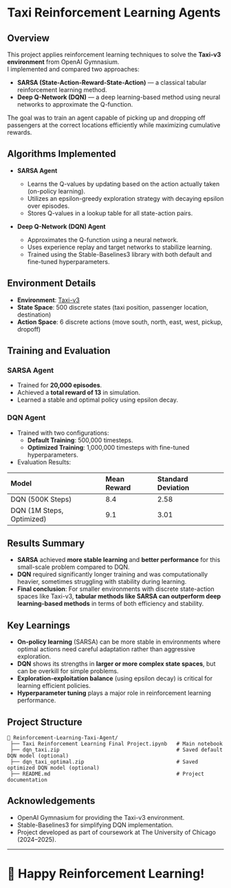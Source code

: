 # Taxi Reinforcement Learning Agents

## Overview
This project applies reinforcement learning techniques to solve the **Taxi-v3 environment** from OpenAI Gymnasium.  
I implemented and compared two approaches:
- **SARSA (State-Action-Reward-State-Action)** — a classical tabular reinforcement learning method.
- **Deep Q-Network (DQN)** — a deep learning-based method using neural networks to approximate the Q-function.

The goal was to train an agent capable of picking up and dropping off passengers at the correct locations efficiently while maximizing cumulative rewards.


## Algorithms Implemented
- **SARSA Agent**  
  - Learns the Q-values by updating based on the action actually taken (on-policy learning).
  - Utilizes an epsilon-greedy exploration strategy with decaying epsilon over episodes.
  - Stores Q-values in a lookup table for all state-action pairs.

- **Deep Q-Network (DQN) Agent**  
  - Approximates the Q-function using a neural network.
  - Uses experience replay and target networks to stabilize learning.
  - Trained using the Stable-Baselines3 library with both default and fine-tuned hyperparameters.


## Environment Details
- **Environment**: [Taxi-v3](https://www.gymlibrary.dev/environments/toy_text/taxi/)
- **State Space**: 500 discrete states (taxi position, passenger location, destination)
- **Action Space**: 6 discrete actions (move south, north, east, west, pickup, dropoff)


## Training and Evaluation

### SARSA Agent
- Trained for **20,000 episodes**.
- Achieved a **total reward of 13** in simulation.
- Learned a stable and optimal policy using epsilon decay.

### DQN Agent
- Trained with two configurations:
  - **Default Training**: 500,000 timesteps.
  - **Optimized Training**: 1,000,000 timesteps with fine-tuned hyperparameters.
- Evaluation Results:

| Model | Mean Reward | Standard Deviation |
|:------|:------------|:-------------------|
| DQN (500K Steps) | 8.4 | 2.58 |
| DQN (1M Steps, Optimized) | 9.1 | 3.01 |


## Results Summary

- **SARSA** achieved **more stable learning** and **better performance** for this small-scale problem compared to DQN.
- **DQN** required significantly longer training and was computationally heavier, sometimes struggling with stability during learning.
- **Final conclusion**: For smaller environments with discrete state-action spaces like Taxi-v3, **tabular methods like SARSA can outperform deep learning-based methods** in terms of both efficiency and stability.
  

## Key Learnings

- **On-policy learning** (SARSA) can be more stable in environments where optimal actions need careful adaptation rather than aggressive exploration.
- **DQN** shows its strengths in **larger or more complex state spaces**, but can be overkill for simple problems.
- **Exploration-exploitation balance** (using epsilon decay) is critical for learning efficient policies.
- **Hyperparameter tuning** plays a major role in reinforcement learning performance.


## Project Structure
```
📂 Reinforcement-Learning-Taxi-Agent/
 ├── Taxi Reinforcement Learning Final Project.ipynb   # Main notebook
 ├── dqn_taxi.zip                                      # Saved default DQN model (optional)
 ├── dqn_taxi_optimal.zip                              # Saved optimized DQN model (optional)
 ├── README.md                                         # Project documentation
```


## Acknowledgements
- OpenAI Gymnasium for providing the Taxi-v3 environment.
- Stable-Baselines3 for simplifying DQN implementation.
- Project developed as part of coursework at The University of Chicago (2024–2025).

---

# 🚖 Happy Reinforcement Learning!
